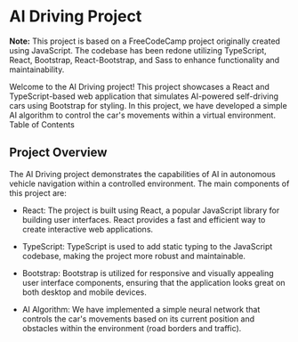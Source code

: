 # AI Driving Project

**Note:** This project is based on a FreeCodeCamp project originally created using JavaScript. The codebase has been redone utilizing TypeScript, React, Bootstrap, React-Bootstrap, and Sass to enhance functionality and maintainability.

Welcome to the AI Driving project! This project showcases a React and TypeScript-based web application that simulates AI-powered self-driving cars using Bootstrap for styling. In this project, we have developed a simple AI algorithm to control the car's movements within a virtual environment.
Table of Contents


## Project Overview

The AI Driving project demonstrates the capabilities of AI in autonomous vehicle navigation within a controlled environment. The main components of this project are:

   - React: The project is built using React, a popular JavaScript library for building user interfaces. React provides a fast and efficient way to create interactive web applications.

   - TypeScript: TypeScript is used to add static typing to the JavaScript codebase, making the project more robust and maintainable.

   - Bootstrap: Bootstrap is utilized for responsive and visually appealing user interface components, ensuring that the application looks great on both desktop and mobile devices.

   - AI Algorithm: We have implemented a simple neural network that controls the car's movements based on its current position and obstacles within the environment (road borders and traffic).
